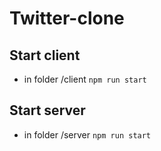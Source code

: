 # Twitter-clone
## Start client
 - in folder /client ```npm run start```
## Start server
 - in folder /server ```npm run start```